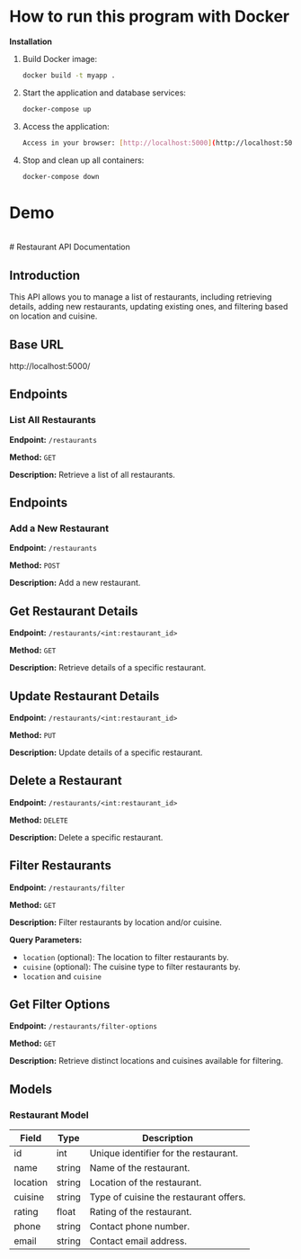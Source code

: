 # How to run this program with Docker

**Installation**
1. Build Docker image:
    ```bash
    docker build -t myapp .
    ```
2. Start the application and database services:
     ```bash
    docker-compose up
     
    ```
3. Access the application:
     ```bash
    Access in your browser: [http://localhost:5000](http://localhost:5000)
     
    ```
4. Stop and clean up all containers:
     ```bash
    docker-compose down
     
    ```

# Demo

<br>
# Restaurant API Documentation

## Introduction

This API allows you to manage a list of restaurants, including retrieving details, adding new restaurants, updating existing ones, and filtering based on location and cuisine.

## Base URL

http://localhost:5000/

## Endpoints

### List All Restaurants

**Endpoint:** `/restaurants`

**Method:** `GET`

**Description:** Retrieve a list of all restaurants.

## Endpoints

### Add a New Restaurant

**Endpoint:** `/restaurants`

**Method:** `POST`

**Description:** Add a new restaurant.


## Get Restaurant Details

**Endpoint:** `/restaurants/<int:restaurant_id>`

**Method:** `GET`

**Description:** Retrieve details of a specific restaurant.

## Update Restaurant Details

**Endpoint:** `/restaurants/<int:restaurant_id>`

**Method:** `PUT`

**Description:** Update details of a specific restaurant.

## Delete a Restaurant

**Endpoint:** `/restaurants/<int:restaurant_id>`

**Method:** `DELETE`

**Description:** Delete a specific restaurant.

## Filter Restaurants

**Endpoint:** `/restaurants/filter`

**Method:** `GET`

**Description:** Filter restaurants by location and/or cuisine.

**Query Parameters:**
- `location` (optional): The location to filter restaurants by.
- `cuisine` (optional): The cuisine type to filter restaurants by.
- `location` and `cuisine` 


## Get Filter Options

**Endpoint:** `/restaurants/filter-options`

**Method:** `GET`

**Description:** Retrieve distinct locations and cuisines available for filtering.


## Models

### Restaurant Model

| Field    | Type   | Description                     |
|----------|--------|---------------------------------|
| id       | int    | Unique identifier for the restaurant. |
| name     | string | Name of the restaurant.         |
| location | string | Location of the restaurant.     |
| cuisine  | string | Type of cuisine the restaurant offers. |
| rating   | float  | Rating of the restaurant.       |
| phone    | string | Contact phone number.           |
| email    | string | Contact email address.          |

